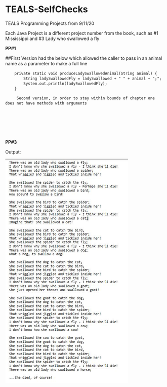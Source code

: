# TEALS-SelfChecks
TEALS Programming Projects from 9/11/20

Each Java Project is a different project number from the book, such as #1 Mississippi and #3 Lady who swallowed a fly


**PP#1**  

##First Version had the below which allowed the caller to pass in an animal name as a parameter to make a full line
```
	private static void produceLadySwallowedAnimal(String animal) {
		String ladySwallowedFly = ladySwallowed + " " + animal + ";";
		System.out.println(ladySwallowedFly);
	}
```
         Second version, in order to stay within bounds of chapter one does not have methods with arguments
  
<p>&nbsp;</p>

<p>&nbsp;</p>

<p>&nbsp;</p>



**PP#3**

Output:

![Image](readmeimages/PP3output.JPG "Output")  

